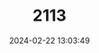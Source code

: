 ---
title: "2113"
category: "Arius madagascariensis"
draft: false
date: 2024-02-22 13:03:49
languages:
  English: ["Madagascar Sea Catfish"]
---